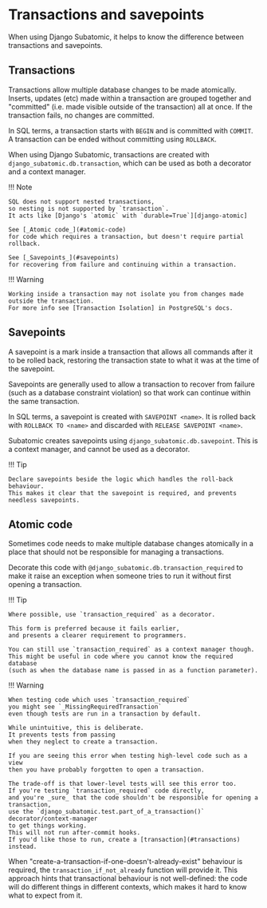 # Transactions and savepoints

When using Django Subatomic,
it helps to know the difference between transactions and savepoints.

## Transactions

Transactions allow multiple database changes to be made atomically.
Inserts, updates (etc) made within a transaction are grouped together
and "committed" (i.e. made visible outside of the transaction) all at once.
If the transaction fails, no changes are committed.

In SQL terms,
a transaction starts with `BEGIN`
and is committed with `COMMIT`.
A transaction can be ended without committing using `ROLLBACK`.

When using Django Subatomic,
transactions are created with `django_subatomic.db.transaction`,
which can be used as both a decorator and a context manager.

!!! Note

    SQL does not support nested transactions,
    so nesting is not supported by `transaction`.
    It acts like [Django's `atomic` with `durable=True`][django-atomic]

    See [_Atomic code_](#atomic-code)
    for code which requires a transaction, but doesn't require partial rollback.

    See [_Savepoints_](#savepoints)
    for recovering from failure and continuing within a transaction.

!!! Warning

    Working inside a transaction may not isolate you from changes made outside the transaction.
    For more info see [Transaction Isolation] in PostgreSQL's docs.

## Savepoints

A savepoint is a mark inside a transaction
that allows all commands after it to be rolled back,
restoring the transaction state to what it was at the time of the savepoint.

Savepoints are generally used
to allow a transaction to recover from failure
(such as a database constraint violation)
so that work can continue within the same transaction.

In SQL terms, a savepoint is created with `SAVEPOINT <name>`.
It is rolled back with `ROLLBACK TO <name>`
and discarded with `RELEASE SAVEPOINT <name>`.

Subatomic creates savepoints using `django_subatomic.db.savepoint`.
This is a context manager,
and cannot be used as a decorator.

!!! Tip

    Declare savepoints beside the logic which handles the roll-back behaviour.
    This makes it clear that the savepoint is required, and prevents needless savepoints.

## Atomic code

Sometimes code needs to make multiple database changes atomically
in a place that should not be responsible for managing a transactions.

Decorate this code with `@django_subatomic.db.transaction_required`
to make it raise an exception when someone tries to run it without first opening a transaction.

!!! Tip

    Where possible, use `transaction_required` as a decorator.

    This form is preferred because it fails earlier,
    and presents a clearer requirement to programmers.

    You can still use `transaction_required` as a context manager though.
    This might be useful in code where you cannot know the required database
    (such as when the database name is passed in as a function parameter).

!!! Warning

    When testing code which uses `transaction_required`
    you might see `_MissingRequiredTransaction`
    even though tests are run in a transaction by default.

    While unintuitive, this is deliberate.
    It prevents tests from passing
    when they neglect to create a transaction.

    If you are seeing this error when testing high-level code such as a view
    then you have probably forgotten to open a transaction.

    The trade-off is that lower-level tests will see this error too.
    If you're testing `transaction_required` code directly,
    and you're _sure_ that the code shouldn't be responsible for opening a transaction,
    use the `django_subatomic.test.part_of_a_transaction()` decorator/context-manager
    to get things working.
    This will not run after-commit hooks.
    If you'd like those to run, create a [transaction](#transactions) instead.

When "create-a-transaction-if-one-doesn't-already-exist" behaviour is required,
the `transaction_if_not_already` function will provide it.
This approach hints that transactional behaviour is not well-defined:
the code will do different things in different contexts,
which makes it hard to know what to expect from it.

[transaction isolation]: https://www.postgresql.org/docs/current/transaction-iso.html
[django-atomic]: https://docs.djangoproject.com/en/stable/topics/db/transactions/#django.db.transaction.atomic
